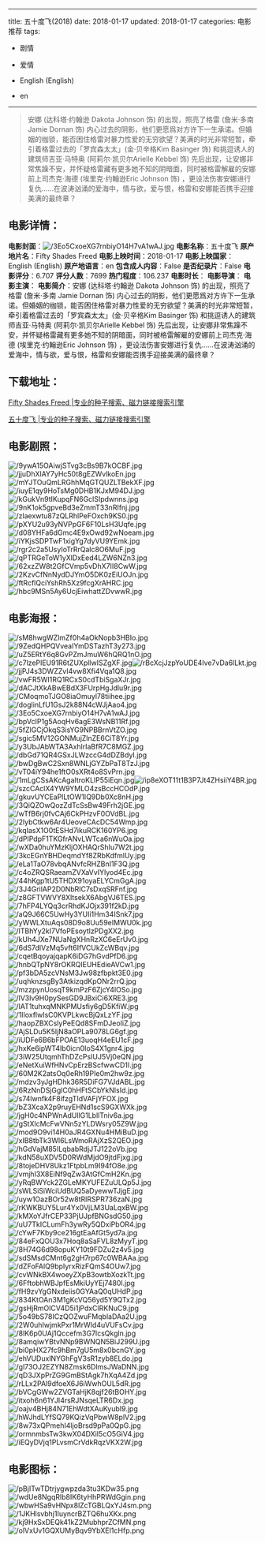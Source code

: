 
---
title: 五十度飞(2018)
date: 2018-01-17
updated: 2018-01-17
categories: 电影推荐
tags:
- 剧情
- 爱情

- English (English)
- en
---


> 安娜 (达科塔·约翰逊 Dakota Johnson 饰) 的出现，照亮了格雷 (詹米·多南 Jamie Dornan 饰) 内心过去的阴影，他们更愿爲对方许下一生承诺。但婚姻的枷锁，能否困住格雷对暴力性爱的无穷欲望？美满的时光非常短暂，牵引着格雷过去的「罗宾森太太」(金·贝辛格Kim Basinger 饰) 和挑逗诱人的建筑师吉亚·马特奥 (阿莉尔·凯贝尔Arielle Kebbel 饰) 先后出现，让安娜非常焦躁不安，并怀疑格雷藏有更多她不知的阴暗面，同时被格雷解雇的安娜前上司杰克·海德 (埃里克·约翰逊Eric Johnson 饰) ，更设法伤害安娜进行复仇……在波涛汹涌的爱海中，情与欲，爱与恨，格雷和安娜能否携手迎接美满的最终章？

## **电影详情**：

**电影封面**：<img src="https://image.tmdb.org/t/p/w200/3Eo5CxoeXG7rnbiyO14H7vA1wAJ.jpg" alt="/3Eo5CxoeXG7rnbiyO14H7vA1wAJ.jpg" title="/3Eo5CxoeXG7rnbiyO14H7vA1wAJ.jpg">
**电影名称**：五十度飞
**原产地片名**：Fifty Shades Freed
**电影上映时间**：2018-01-17
**电影上映国家**：English (English)
**原产地语言**：en
**包含成人内容**：False
**是否纪录片**：False
**电影评分**：6.707
**评分人数**：7699
**热门程度**：106.237
**电影时长**：
**电影导演**：
**电影主演**：
**电影简介**：安娜 (达科塔·约翰逊 Dakota Johnson 饰) 的出现，照亮了格雷 (詹米·多南 Jamie Dornan 饰) 内心过去的阴影，他们更愿爲对方许下一生承诺。但婚姻的枷锁，能否困住格雷对暴力性爱的无穷欲望？美满的时光非常短暂，牵引着格雷过去的「罗宾森太太」(金·贝辛格Kim Basinger 饰) 和挑逗诱人的建筑师吉亚·马特奥 (阿莉尔·凯贝尔Arielle Kebbel 饰) 先后出现，让安娜非常焦躁不安，并怀疑格雷藏有更多她不知的阴暗面，同时被格雷解雇的安娜前上司杰克·海德 (埃里克·约翰逊Eric Johnson 饰) ，更设法伤害安娜进行复仇……在波涛汹涌的爱海中，情与欲，爱与恨，格雷和安娜能否携手迎接美满的最终章？

## **下载地址**：
[Fifty Shades Freed |专业的种子搜索、磁力链接搜索引擎](https://movie.amd794.com:2083/?search=Fifty%20Shades%20Freed&ordering=&mode=match_phrase&page_size=10&page=1)

[五十度飞 |专业的种子搜索、磁力链接搜索引擎](https://movie.amd794.com:2083/?search=%E4%BA%94%E5%8D%81%E5%BA%A6%E9%A3%9E&ordering=&mode=match_phrase&page_size=10&page=1)
 

## **电影剧照**：
<img src="https://image.tmdb.org/t/p/original/9ywA15OAiwjSTvg3cBs9B7kOCBF.jpg" alt="/9ywA15OAiwjSTvg3cBs9B7kOCBF.jpg" title="/9ywA15OAiwjSTvg3cBs9B7kOCBF.jpg"><img src="https://image.tmdb.org/t/p/original/jjuDhXlAY7yHc50t8gEZWvlkoEn.jpg" alt="/jjuDhXlAY7yHc50t8gEZWvlkoEn.jpg" title="/jjuDhXlAY7yHc50t8gEZWvlkoEn.jpg"><img src="https://image.tmdb.org/t/p/original/mYJTOuQmLRGhhMqGTQUZLTBekXF.jpg" alt="/mYJTOuQmLRGhhMqGTQUZLTBekXF.jpg" title="/mYJTOuQmLRGhhMqGTQUZLTBekXF.jpg"><img src="https://image.tmdb.org/t/p/original/iuyE1qy9HoTsMg0DHB1KJxM94DJ.jpg" alt="/iuyE1qy9HoTsMg0DHB1KJxM94DJ.jpg" title="/iuyE1qy9HoTsMg0DHB1KJxM94DJ.jpg"><img src="https://image.tmdb.org/t/p/original/kGukVn9tIKupqFN6GclSIpdwnns.jpg" alt="/kGukVn9tIKupqFN6GclSIpdwnns.jpg" title="/kGukVn9tIKupqFN6GclSIpdwnns.jpg"><img src="https://image.tmdb.org/t/p/original/9nK1ok5gpveBd3eZmmT33nRIfnj.jpg" alt="/9nK1ok5gpveBd3eZmmT33nRIfnj.jpg" title="/9nK1ok5gpveBd3eZmmT33nRIfnj.jpg"><img src="https://image.tmdb.org/t/p/original/zlaexwtu87zQLRhlPeFOxch9KS0.jpg" alt="/zlaexwtu87zQLRhlPeFOxch9KS0.jpg" title="/zlaexwtu87zQLRhlPeFOxch9KS0.jpg"><img src="https://image.tmdb.org/t/p/original/pXYU2u93yNVPpGF6F10LsH3Uqfe.jpg" alt="/pXYU2u93yNVPpGF6F10LsH3Uqfe.jpg" title="/pXYU2u93yNVPpGF6F10LsH3Uqfe.jpg"><img src="https://image.tmdb.org/t/p/original/d08YHFa6dGmc4E9xOwd92wNoeam.jpg" alt="/d08YHFa6dGmc4E9xOwd92wNoeam.jpg" title="/d08YHFa6dGmc4E9xOwd92wNoeam.jpg"><img src="https://image.tmdb.org/t/p/original/iYKjsSDPTwF1xigYg7dyVU9YEmk.jpg" alt="/iYKjsSDPTwF1xigYg7dyVU9YEmk.jpg" title="/iYKjsSDPTwF1xigYg7dyVU9YEmk.jpg"><img src="https://image.tmdb.org/t/p/original/rgr2c2a5UsyIoTrRrQalc8O6MuF.jpg" alt="/rgr2c2a5UsyIoTrRrQalc8O6MuF.jpg" title="/rgr2c2a5UsyIoTrRrQalc8O6MuF.jpg"><img src="https://image.tmdb.org/t/p/original/qPTRGeToW1yXlDxEed4LZW6NZn3.jpg" alt="/qPTRGeToW1yXlDxEed4LZW6NZn3.jpg" title="/qPTRGeToW1yXlDxEed4LZW6NZn3.jpg"><img src="https://image.tmdb.org/t/p/original/62xzZW8t2GfCVmp5vDhX7II8CwW.jpg" alt="/62xzZW8t2GfCVmp5vDhX7II8CwW.jpg" title="/62xzZW8t2GfCVmp5vDhX7II8CwW.jpg"><img src="https://image.tmdb.org/t/p/original/2KzvCfNnNydDJYmO5DK0zEiUOJn.jpg" alt="/2KzvCfNnNydDJYmO5DK0zEiUOJn.jpg" title="/2KzvCfNnNydDJYmO5DK0zEiUOJn.jpg"><img src="https://image.tmdb.org/t/p/original/ftRcflQciYshRh5Xz9fcgXrAHRC.jpg" alt="/ftRcflQciYshRh5Xz9fcgXrAHRC.jpg" title="/ftRcflQciYshRh5Xz9fcgXrAHRC.jpg"><img src="https://image.tmdb.org/t/p/original/hbc9MSn5Ay6UcjEiwhattZDvwwR.jpg" alt="/hbc9MSn5Ay6UcjEiwhattZDvwwR.jpg" title="/hbc9MSn5Ay6UcjEiwhattZDvwwR.jpg">

## **电影海报**：
<img src="https://image.tmdb.org/t/p/original/sM8hwgWZlmZf0h4aOkNopb3HBIo.jpg" alt="/sM8hwgWZlmZf0h4aOkNopb3HBIo.jpg" title="/sM8hwgWZlmZf0h4aOkNopb3HBIo.jpg"><img src="https://image.tmdb.org/t/p/original/9ZedQHPQVveaIYmDSTazhT3y273.jpg" alt="/9ZedQHPQVveaIYmDSTazhT3y273.jpg" title="/9ZedQHPQVveaIYmDSTazhT3y273.jpg"><img src="https://image.tmdb.org/t/p/original/uZ5ERtY6q8GvPZmJmuW6hQRQ1nO.jpg" alt="/uZ5ERtY6q8GvPZmJmuW6hQRQ1nO.jpg" title="/uZ5ERtY6q8GvPZmJmuW6hQRQ1nO.jpg"><img src="https://image.tmdb.org/t/p/original/c7lzePlEU91R6tZUXpllwISZgXF.jpg" alt="/c7lzePlEU91R6tZUXpllwISZgXF.jpg" title="/c7lzePlEU91R6tZUXpllwISZgXF.jpg"><img src="https://image.tmdb.org/t/p/original/rBcXcjJzpYoUDE4Ive7vDa6lLkt.jpg" alt="/rBcXcjJzpYoUDE4Ive7vDa6lLkt.jpg" title="/rBcXcjJzpYoUDE4Ive7vDa6lLkt.jpg"><img src="https://image.tmdb.org/t/p/original/jjPJ4s3DWZZvI4vw8Xfi4Vqa1Q8.jpg" alt="/jjPJ4s3DWZZvI4vw8Xfi4Vqa1Q8.jpg" title="/jjPJ4s3DWZZvI4vw8Xfi4Vqa1Q8.jpg"><img src="https://image.tmdb.org/t/p/original/vwFR5WI1RQ1RCxS0cdTbiSgaXJr.jpg" alt="/vwFR5WI1RQ1RCxS0cdTbiSgaXJr.jpg" title="/vwFR5WI1RQ1RCxS0cdTbiSgaXJr.jpg"><img src="https://image.tmdb.org/t/p/original/dACJtXkABwEBdX3FUrpHgJdlu9r.jpg" alt="/dACJtXkABwEBdX3FUrpHgJdlu9r.jpg" title="/dACJtXkABwEBdX3FUrpHgJdlu9r.jpg"><img src="https://image.tmdb.org/t/p/original/CMoqmoTJGO8iaOmuyl78tiihee.jpg" alt="/CMoqmoTJGO8iaOmuyl78tiihee.jpg" title="/CMoqmoTJGO8iaOmuyl78tiihee.jpg"><img src="https://image.tmdb.org/t/p/original/doglinLfU1GsJ2k88N4cWJjAao4.jpg" alt="/doglinLfU1GsJ2k88N4cWJjAao4.jpg" title="/doglinLfU1GsJ2k88N4cWJjAao4.jpg"><img src="https://image.tmdb.org/t/p/original/3Eo5CxoeXG7rnbiyO14H7vA1wAJ.jpg" alt="/3Eo5CxoeXG7rnbiyO14H7vA1wAJ.jpg" title="/3Eo5CxoeXG7rnbiyO14H7vA1wAJ.jpg"><img src="https://image.tmdb.org/t/p/original/bpVcIP1g5AoqHv6agE3WsNB11Rf.jpg" alt="/bpVcIP1g5AoqHv6agE3WsNB11Rf.jpg" title="/bpVcIP1g5AoqHv6agE3WsNB11Rf.jpg"><img src="https://image.tmdb.org/t/p/original/5fZlGCjOkqS3isYG9NPBBrnVtZO.jpg" alt="/5fZlGCjOkqS3isYG9NPBBrnVtZO.jpg" title="/5fZlGCjOkqS3isYG9NPBBrnVtZO.jpg"><img src="https://image.tmdb.org/t/p/original/sgic5MV12GONMujZlnZE6CiT8Yr.jpg" alt="/sgic5MV12GONMujZlnZE6CiT8Yr.jpg" title="/sgic5MV12GONMujZlnZE6CiT8Yr.jpg"><img src="https://image.tmdb.org/t/p/original/y3UbJAbWTA3AxhlrIaBfR7C8MGZ.jpg" alt="/y3UbJAbWTA3AxhlrIaBfR7C8MGZ.jpg" title="/y3UbJAbWTA3AxhlrIaBfR7C8MGZ.jpg"><img src="https://image.tmdb.org/t/p/original/dbGd71QR4GSxJLWzccG4dDZBdyI.jpg" alt="/dbGd71QR4GSxJLWzccG4dDZBdyI.jpg" title="/dbGd71QR4GSxJLWzccG4dDZBdyI.jpg"><img src="https://image.tmdb.org/t/p/original/bwDgBwC2Sxn8WNLjGYZbPaT8TzJ.jpg" alt="/bwDgBwC2Sxn8WNLjGYZbPaT8TzJ.jpg" title="/bwDgBwC2Sxn8WNLjGYZbPaT8TzJ.jpg"><img src="https://image.tmdb.org/t/p/original/vT04iY94he1ftO0sXRt4o8SvPrn.jpg" alt="/vT04iY94he1ftO0sXRt4o8SvPrn.jpg" title="/vT04iY94he1ftO0sXRt4o8SvPrn.jpg"><img src="https://image.tmdb.org/t/p/original/1mLgCSsAKcAgaItroKLlP55iEqn.jpg" alt="/1mLgCSsAKcAgaItroKLlP55iEqn.jpg" title="/1mLgCSsAKcAgaItroKLlP55iEqn.jpg"><img src="https://image.tmdb.org/t/p/original/ip8eXOT11t1B3P7Jt4ZHsiiY4BR.jpg" alt="/ip8eXOT11t1B3P7Jt4ZHsiiY4BR.jpg" title="/ip8eXOT11t1B3P7Jt4ZHsiiY4BR.jpg"><img src="https://image.tmdb.org/t/p/original/szcCAclX4YW9YMLO4zsBccHCOdP.jpg" alt="/szcCAclX4YW9YMLO4zsBccHCOdP.jpg" title="/szcCAclX4YW9YMLO4zsBccHCOdP.jpg"><img src="https://image.tmdb.org/t/p/original/gkuvUYCEaPlLtOW1IQ9Db0Xc8nH.jpg" alt="/gkuvUYCEaPlLtOW1IQ9Db0Xc8nH.jpg" title="/gkuvUYCEaPlLtOW1IQ9Db0Xc8nH.jpg"><img src="https://image.tmdb.org/t/p/original/3QiQZOwQozZdTcSsBw49Frh2jGE.jpg" alt="/3QiQZOwQozZdTcSsBw49Frh2jGE.jpg" title="/3QiQZOwQozZdTcSsBw49Frh2jGE.jpg"><img src="https://image.tmdb.org/t/p/original/wTfB6rj0fvCAj6CkPHzvF0OVdBL.jpg" alt="/wTfB6rj0fvCAj6CkPHzvF0OVdBL.jpg" title="/wTfB6rj0fvCAj6CkPHzvF0OVdBL.jpg"><img src="https://image.tmdb.org/t/p/original/2lybCtkw6Ar4UeoveCAcDC54Wmp.jpg" alt="/2lybCtkw6Ar4UeoveCAcDC54Wmp.jpg" title="/2lybCtkw6Ar4UeoveCAcDC54Wmp.jpg"><img src="https://image.tmdb.org/t/p/original/kqIasX1O0tESHd7ikuRCK160YP6.jpg" alt="/kqIasX1O0tESHd7ikuRCK160YP6.jpg" title="/kqIasX1O0tESHd7ikuRCK160YP6.jpg"><img src="https://image.tmdb.org/t/p/original/dPlPdpF1TKGfrANvLWTca6nWuOa.jpg" alt="/dPlPdpF1TKGfrANvLWTca6nWuOa.jpg" title="/dPlPdpF1TKGfrANvLWTca6nWuOa.jpg"><img src="https://image.tmdb.org/t/p/original/wXDa0huYMzKljOXHAQrShIu7W2t.jpg" alt="/wXDa0huYMzKljOXHAQrShIu7W2t.jpg" title="/wXDa0huYMzKljOXHAQrShIu7W2t.jpg"><img src="https://image.tmdb.org/t/p/original/3kcEGnYBHDeqmdYf8ZRbKdfmlUy.jpg" alt="/3kcEGnYBHDeqmdYf8ZRbKdfmlUy.jpg" title="/3kcEGnYBHDeqmdYf8ZRbKdfmlUy.jpg"><img src="https://image.tmdb.org/t/p/original/eLa1TaO78vbqANvfcRHZBnI1F3Q.jpg" alt="/eLa1TaO78vbqANvfcRHZBnI1F3Q.jpg" title="/eLa1TaO78vbqANvfcRHZBnI1F3Q.jpg"><img src="https://image.tmdb.org/t/p/original/c4oZRQSRaeamZVXaVvIYlyod4Ec.jpg" alt="/c4oZRQSRaeamZVXaVvIYlyod4Ec.jpg" title="/c4oZRQSRaeamZVXaVvIYlyod4Ec.jpg"><img src="https://image.tmdb.org/t/p/original/44hKgp1tU5THDX91oyaELYCmGgA.jpg" alt="/44hKgp1tU5THDX91oyaELYCmGgA.jpg" title="/44hKgp1tU5THDX91oyaELYCmGgA.jpg"><img src="https://image.tmdb.org/t/p/original/3J4GrilAP2D0NbRIC7sDxqSRFnf.jpg" alt="/3J4GrilAP2D0NbRIC7sDxqSRFnf.jpg" title="/3J4GrilAP2D0NbRIC7sDxqSRFnf.jpg"><img src="https://image.tmdb.org/t/p/original/z8GFTVWVY8XltsekX6AbgVJ6TES.jpg" alt="/z8GFTVWVY8XltsekX6AbgVJ6TES.jpg" title="/z8GFTVWVY8XltsekX6AbgVJ6TES.jpg"><img src="https://image.tmdb.org/t/p/original/7hFP4LYQq3crRhdKJOjx391f2kD.jpg" alt="/7hFP4LYQq3crRhdKJOjx391f2kD.jpg" title="/7hFP4LYQq3crRhdKJOjx391f2kD.jpg"><img src="https://image.tmdb.org/t/p/original/aQ9J66C5UwHy3YUIi1Hm34ISnk7.jpg" alt="/aQ9J66C5UwHy3YUIi1Hm34ISnk7.jpg" title="/aQ9J66C5UwHy3YUIi1Hm34ISnk7.jpg"><img src="https://image.tmdb.org/t/p/original/yWWLXtuAqs08D9o8Uu59eIMWU0k.jpg" alt="/yWWLXtuAqs08D9o8Uu59eIMWU0k.jpg" title="/yWWLXtuAqs08D9o8Uu59eIMWU0k.jpg"><img src="https://image.tmdb.org/t/p/original/lTBhYy2kI7VfoPEsoytlzPDgXX2.jpg" alt="/lTBhYy2kI7VfoPEsoytlzPDgXX2.jpg" title="/lTBhYy2kI7VfoPEsoytlzPDgXX2.jpg"><img src="https://image.tmdb.org/t/p/original/kUh4JXe7NUaNgXHnRzXC6eErUv0.jpg" alt="/kUh4JXe7NUaNgXHnRzXC6eErUv0.jpg" title="/kUh4JXe7NUaNgXHnRzXC6eErUv0.jpg"><img src="https://image.tmdb.org/t/p/original/6dS7dlVzMq5vft6IfVCUkZcWBqv.jpg" alt="/6dS7dlVzMq5vft6IfVCUkZcWBqv.jpg" title="/6dS7dlVzMq5vft6IfVCUkZcWBqv.jpg"><img src="https://image.tmdb.org/t/p/original/cqetBqoyajqapK6iDG7hGvdPfD6.jpg" alt="/cqetBqoyajqapK6iDG7hGvdPfD6.jpg" title="/cqetBqoyajqapK6iDG7hGvdPfD6.jpg"><img src="https://image.tmdb.org/t/p/original/hnbQTpNY8rOKRQlEUHEdieAVCw1.jpg" alt="/hnbQTpNY8rOKRQlEUHEdieAVCw1.jpg" title="/hnbQTpNY8rOKRQlEUHEdieAVCw1.jpg"><img src="https://image.tmdb.org/t/p/original/pf3bDA5zcVNsM3Jw98zfbpkt3E0.jpg" alt="/pf3bDA5zcVNsM3Jw98zfbpkt3E0.jpg" title="/pf3bDA5zcVNsM3Jw98zfbpkt3E0.jpg"><img src="https://image.tmdb.org/t/p/original/uqhknzsgBy3AtkizqdKpONr2rrQ.jpg" alt="/uqhknzsgBy3AtkizqdKpONr2rrQ.jpg" title="/uqhknzsgBy3AtkizqdKpONr2rrQ.jpg"><img src="https://image.tmdb.org/t/p/original/mzzpynUosqT9kmPzF6ZjcY4lOSo.jpg" alt="/mzzpynUosqT9kmPzF6ZjcY4lOSo.jpg" title="/mzzpynUosqT9kmPzF6ZjcY4lOSo.jpg"><img src="https://image.tmdb.org/t/p/original/lV3lv9H0pySesGD9JBxiCi6XRE3.jpg" alt="/lV3lv9H0pySesGD9JBxiCi6XRE3.jpg" title="/lV3lv9H0pySesGD9JBxiCi6XRE3.jpg"><img src="https://image.tmdb.org/t/p/original/lAT1tuhxqMNKPMUsfiy6gD5KfiW.jpg" alt="/lAT1tuhxqMNKPMUsfiy6gD5KfiW.jpg" title="/lAT1tuhxqMNKPMUsfiy6gD5KfiW.jpg"><img src="https://image.tmdb.org/t/p/original/1lIoxflwIsC0KVPLkwcBjQxLzYF.jpg" alt="/1lIoxflwIsC0KVPLkwcBjQxLzYF.jpg" title="/1lIoxflwIsC0KVPLkwcBjQxLzYF.jpg"><img src="https://image.tmdb.org/t/p/original/haopZBXCslyPeEQd8SFmDJeoIiZ.jpg" alt="/haopZBXCslyPeEQd8SFmDJeoIiZ.jpg" title="/haopZBXCslyPeEQd8SFmDJeoIiZ.jpg"><img src="https://image.tmdb.org/t/p/original/AjSLDu5K5ljN8aOPLa9078LG6gf.jpg" alt="/AjSLDu5K5ljN8aOPLa9078LG6gf.jpg" title="/AjSLDu5K5ljN8aOPLa9078LG6gf.jpg"><img src="https://image.tmdb.org/t/p/original/iUDFe6B6bFPOAE13uoqH4eEU1cF.jpg" alt="/iUDFe6B6bFPOAE13uoqH4eEU1cF.jpg" title="/iUDFe6B6bFPOAE13uoqH4eEU1cF.jpg"><img src="https://image.tmdb.org/t/p/original/hxKe6ipWT4Ib0icn0IoS4X1gnr4.jpg" alt="/hxKe6ipWT4Ib0icn0IoS4X1gnr4.jpg" title="/hxKe6ipWT4Ib0icn0IoS4X1gnr4.jpg"><img src="https://image.tmdb.org/t/p/original/3iW25UtqmhThDZcPsIUJ5Vj0eQN.jpg" alt="/3iW25UtqmhThDZcPsIUJ5Vj0eQN.jpg" title="/3iW25UtqmhThDZcPsIUJ5Vj0eQN.jpg"><img src="https://image.tmdb.org/t/p/original/eNetXuiWfHNvCpErzBScfwwCD1I.jpg" alt="/eNetXuiWfHNvCpErzBScfwwCD1I.jpg" title="/eNetXuiWfHNvCpErzBScfwwCD1I.jpg"><img src="https://image.tmdb.org/t/p/original/60M2K2atsOq0eRh19PIe0m2hw9z.jpg" alt="/60M2K2atsOq0eRh19PIe0m2hw9z.jpg" title="/60M2K2atsOq0eRh19PIe0m2hw9z.jpg"><img src="https://image.tmdb.org/t/p/original/mdzv3yJgHDhk36R5DiFG7VJdABL.jpg" alt="/mdzv3yJgHDhk36R5DiFG7VJdABL.jpg" title="/mdzv3yJgHDhk36R5DiFG7VJdABL.jpg"><img src="https://image.tmdb.org/t/p/original/6RzNnDSjGglC0hHFtSCbYkNlsId.jpg" alt="/6RzNnDSjGglC0hHFtSCbYkNlsId.jpg" title="/6RzNnDSjGglC0hHFtSCbYkNlsId.jpg"><img src="https://image.tmdb.org/t/p/original/s74lwnfk4F8ifzgTIdVAFjYFOX.jpg" alt="/s74lwnfk4F8ifzgTIdVAFjYFOX.jpg" title="/s74lwnfk4F8ifzgTIdVAFjYFOX.jpg"><img src="https://image.tmdb.org/t/p/original/bZ3XcaX2p9ruyEHNd1scS9GXWXk.jpg" alt="/bZ3XcaX2p9ruyEHNd1scS9GXWXk.jpg" title="/bZ3XcaX2p9ruyEHNd1scS9GXWXk.jpg"><img src="https://image.tmdb.org/t/p/original/jgH0c4NPWnAdUllG1LbllTniv6a.jpg" alt="/jgH0c4NPWnAdUllG1LbllTniv6a.jpg" title="/jgH0c4NPWnAdUllG1LbllTniv6a.jpg"><img src="https://image.tmdb.org/t/p/original/gStXlcMcFwVNn5zYLDWsry05Z9W.jpg" alt="/gStXlcMcFwVNn5zYLDWsry05Z9W.jpg" title="/gStXlcMcFwVNn5zYLDWsry05Z9W.jpg"><img src="https://image.tmdb.org/t/p/original/mod9O9vi14H0aJR4GXNu4HMiBuD.jpg" alt="/mod9O9vi14H0aJR4GXNu4HMiBuD.jpg" title="/mod9O9vi14H0aJR4GXNu4HMiBuD.jpg"><img src="https://image.tmdb.org/t/p/original/xIB8tbTk3Wl6LsWmoRAjXzS2QEO.jpg" alt="/xIB8tbTk3Wl6LsWmoRAjXzS2QEO.jpg" title="/xIB8tbTk3Wl6LsWmoRAjXzS2QEO.jpg"><img src="https://image.tmdb.org/t/p/original/hGdVajM85ILqbabRdjJTJ122oVb.jpg" alt="/hGdVajM85ILqbabRdjJTJ122oVb.jpg" title="/hGdVajM85ILqbabRdjJTJ122oVb.jpg"><img src="https://image.tmdb.org/t/p/original/kdN58uXDV5D0RWdMjdO9jtdFjxg.jpg" alt="/kdN58uXDV5D0RWdMjdO9jtdFjxg.jpg" title="/kdN58uXDV5D0RWdMjdO9jtdFjxg.jpg"><img src="https://image.tmdb.org/t/p/original/8tojeDHV8Ukz1FtpbLm9I94fO8e.jpg" alt="/8tojeDHV8Ukz1FtpbLm9I94fO8e.jpg" title="/8tojeDHV8Ukz1FtpbLm9I94fO8e.jpg"><img src="https://image.tmdb.org/t/p/original/vmjhI3X8EiNf9qZw3AtGfCmH2Kn.jpg" alt="/vmjhI3X8EiNf9qZw3AtGfCmH2Kn.jpg" title="/vmjhI3X8EiNf9qZw3AtGfCmH2Kn.jpg"><img src="https://image.tmdb.org/t/p/original/yRqBWYck2ZGLeMKYUFEZuULQp5J.jpg" alt="/yRqBWYck2ZGLeMKYUFEZuULQp5J.jpg" title="/yRqBWYck2ZGLeMKYUFEZuULQp5J.jpg"><img src="https://image.tmdb.org/t/p/original/sWLSiSiWciUdBUQ5aDyewwTJjgE.jpg" alt="/sWLSiSiWciUdBUQ5aDyewwTJjgE.jpg" title="/sWLSiSiWciUdBUQ5aDyewwTJjgE.jpg"><img src="https://image.tmdb.org/t/p/original/uyw1OazBOr52w8tRlRSPR736zaN.jpg" alt="/uyw1OazBOr52w8tRlRSPR736zaN.jpg" title="/uyw1OazBOr52w8tRlRSPR736zaN.jpg"><img src="https://image.tmdb.org/t/p/original/rKWKBUY5Lur4Yx0VjLM3UaLqxBW.jpg" alt="/rKWKBUY5Lur4Yx0VjLM3UaLqxBW.jpg" title="/rKWKBUY5Lur4Yx0VjLM3UaLqxBW.jpg"><img src="https://image.tmdb.org/t/p/original/kMXoYJfrCEP33PjUJpfBNGsdG50.jpg" alt="/kMXoYJfrCEP33PjUJpfBNGsdG50.jpg" title="/kMXoYJfrCEP33PjUJpfBNGsdG50.jpg"><img src="https://image.tmdb.org/t/p/original/uU7TkICLumFh3ywRy5QDxiPbOR4.jpg" alt="/uU7TkICLumFh3ywRy5QDxiPbOR4.jpg" title="/uU7TkICLumFh3ywRy5QDxiPbOR4.jpg"><img src="https://image.tmdb.org/t/p/original/cYwF7Kby9ce216gtEaAfGt5yd7a.jpg" alt="/cYwF7Kby9ce216gtEaAfGt5yd7a.jpg" title="/cYwF7Kby9ce216gtEaAfGt5yd7a.jpg"><img src="https://image.tmdb.org/t/p/original/84eFxQOU3x7Hoq8aSaFVL8zMyyT.jpg" alt="/84eFxQOU3x7Hoq8aSaFVL8zMyyT.jpg" title="/84eFxQOU3x7Hoq8aSaFVL8zMyyT.jpg"><img src="https://image.tmdb.org/t/p/original/8H74G6d98opuKY10t9FDZu2z4v5.jpg" alt="/8H74G6d98opuKY10t9FDZu2z4v5.jpg" title="/8H74G6d98opuKY10t9FDZu2z4v5.jpg"><img src="https://image.tmdb.org/t/p/original/sdSMsdCMnt6g2gH7rp67c0WBAAa.jpg" alt="/sdSMsdCMnt6g2gH7rp67c0WBAAa.jpg" title="/sdSMsdCMnt6g2gH7rp67c0WBAAa.jpg"><img src="https://image.tmdb.org/t/p/original/dZFoFAlQ9bpIyrxRizFQmS4OUw7.jpg" alt="/dZFoFAlQ9bpIyrxRizFQmS4OUw7.jpg" title="/dZFoFAlQ9bpIyrxRizFQmS4OUw7.jpg"><img src="https://image.tmdb.org/t/p/original/cvWNkBX4woeyZXpB3owtbXozkTt.jpg" alt="/cvWNkBX4woeyZXpB3owtbXozkTt.jpg" title="/cvWNkBX4woeyZXpB3owtbXozkTt.jpg"><img src="https://image.tmdb.org/t/p/original/6FftobhWBJpfEsMkiUyYEj7480l.jpg" alt="/6FftobhWBJpfEsMkiUyYEj7480l.jpg" title="/6FftobhWBJpfEsMkiUyYEj7480l.jpg"><img src="https://image.tmdb.org/t/p/original/fH9zvYgGNxdeiis0GYAaQ0qUHdP.jpg" alt="/fH9zvYgGNxdeiis0GYAaQ0qUHdP.jpg" title="/fH9zvYgGNxdeiis0GYAaQ0qUHdP.jpg"><img src="https://image.tmdb.org/t/p/original/834KtOAn3M1gKcVQ56yd5Y9QTx2.jpg" alt="/834KtOAn3M1gKcVQ56yd5Y9QTx2.jpg" title="/834KtOAn3M1gKcVQ56yd5Y9QTx2.jpg"><img src="https://image.tmdb.org/t/p/original/gsHjRmOlCV4D5i1jPdxClRKNuC9.jpg" alt="/gsHjRmOlCV4D5i1jPdxClRKNuC9.jpg" title="/gsHjRmOlCV4D5i1jPdxClRKNuC9.jpg"><img src="https://image.tmdb.org/t/p/original/5o49bS78ICzQOZwuFMqblaDAa2U.jpg" alt="/5o49bS78ICzQOZwuFMqblaDAa2U.jpg" title="/5o49bS78ICzQOZwuFMqblaDAa2U.jpg"><img src="https://image.tmdb.org/t/p/original/2W0uhIwjmkPxr1MrWId4uVUFsCv.jpg" alt="/2W0uhIwjmkPxr1MrWId4uVUFsCv.jpg" title="/2W0uhIwjmkPxr1MrWId4uVUFsCv.jpg"><img src="https://image.tmdb.org/t/p/original/8lK6p0UAj1Qccefm3G7lcsQkgln.jpg" alt="/8lK6p0UAj1Qccefm3G7lcsQkgln.jpg" title="/8lK6p0UAj1Qccefm3G7lcsQkgln.jpg"><img src="https://image.tmdb.org/t/p/original/8amqiwYBtvNNp9BWNQN5BiJ299U.jpg" alt="/8amqiwYBtvNNp9BWNQN5BiJ299U.jpg" title="/8amqiwYBtvNNp9BWNQN5BiJ299U.jpg"><img src="https://image.tmdb.org/t/p/original/bi0pHX27fc9hBm7gU5m8x0bcnGY.jpg" alt="/bi0pHX27fc9hBm7gU5m8x0bcnGY.jpg" title="/bi0pHX27fc9hBm7gU5m8x0bcnGY.jpg"><img src="https://image.tmdb.org/t/p/original/ehVUDuxlNYGhFgV3sR1zyb8ELdo.jpg" alt="/ehVUDuxlNYGhFgV3sR1zyb8ELdo.jpg" title="/ehVUDuxlNYGhFgV3sR1zyb8ELdo.jpg"><img src="https://image.tmdb.org/t/p/original/gl73OJ2EZYN8Zmsk6DlmsJWaDNN.jpg" alt="/gl73OJ2EZYN8Zmsk6DlmsJWaDNN.jpg" title="/gl73OJ2EZYN8Zmsk6DlmsJWaDNN.jpg"><img src="https://image.tmdb.org/t/p/original/qD3JXpPrZG9GmBStAgk7hXqA4Zd.jpg" alt="/qD3JXpPrZG9GmBStAgk7hXqA4Zd.jpg" title="/qD3JXpPrZG9GmBStAgk7hXqA4Zd.jpg"><img src="https://image.tmdb.org/t/p/original/rLLx2PAl9dfoeX6J6iWwhOUL5dR.jpg" alt="/rLLx2PAl9dfoeX6J6iWwhOUL5dR.jpg" title="/rLLx2PAl9dfoeX6J6iWwhOUL5dR.jpg"><img src="https://image.tmdb.org/t/p/original/bVCgGWw2ZVGTaHjK8qjf26tBOHY.jpg" alt="/bVCgGWw2ZVGTaHjK8qjf26tBOHY.jpg" title="/bVCgGWw2ZVGTaHjK8qjf26tBOHY.jpg"><img src="https://image.tmdb.org/t/p/original/itxoh6n61YJI4rsRJNsqeLTR6Dx.jpg" alt="/itxoh6n61YJI4rsRJNsqeLTR6Dx.jpg" title="/itxoh6n61YJI4rsRJNsqeLTR6Dx.jpg"><img src="https://image.tmdb.org/t/p/original/oajv4BHj84N71EhWdtXAuKyubI9.jpg" alt="/oajv4BHj84N71EhWdtXAuKyubI9.jpg" title="/oajv4BHj84N71EhWdtXAuKyubI9.jpg"><img src="https://image.tmdb.org/t/p/original/hWJhdLYfSQ79KQizVqPbwW8plV2.jpg" alt="/hWJhdLYfSQ79KQizVqPbwW8plV2.jpg" title="/hWJhdLYfSQ79KQizVqPbwW8plV2.jpg"><img src="https://image.tmdb.org/t/p/original/8w73xQPmehI4ljoBrsd9pPa0QpG.jpg" alt="/8w73xQPmehI4ljoBrsd9pPa0QpG.jpg" title="/8w73xQPmehI4ljoBrsd9pPa0QpG.jpg"><img src="https://image.tmdb.org/t/p/original/ormnmbsTw3kwX04DXiI5cO5GiV4.jpg" alt="/ormnmbsTw3kwX04DXiI5cO5GiV4.jpg" title="/ormnmbsTw3kwX04DXiI5cO5GiV4.jpg"><img src="https://image.tmdb.org/t/p/original/iEQyDVjq1PLvsmCrVdkRqzVKX2W.jpg" alt="/iEQyDVjq1PLvsmCrVdkRqzVKX2W.jpg" title="/iEQyDVjq1PLvsmCrVdkRqzVKX2W.jpg">

## **电影图标**：
<img src="https://image.tmdb.org/t/p/original/pBjITwTDtrjygwpzda3tu3KDw35.png" alt="/pBjITwTDtrjygwpzda3tu3KDw35.png" title="/pBjITwTDtrjygwpzda3tu3KDw35.png"><img src="https://image.tmdb.org/t/p/original/wdUe8NgqRlb8IK6tyHhPRWdGgin.png" alt="/wdUe8NgqRlb8IK6tyHhPRWdGgin.png" title="/wdUe8NgqRlb8IK6tyHhPRWdGgin.png"><img src="https://image.tmdb.org/t/p/original/wbwHSa9vHNpx8lZcTGBLQxYJ4sm.png" alt="/wbwHSa9vHNpx8lZcTGBLQxYJ4sm.png" title="/wbwHSa9vHNpx8lZcTGBLQxYJ4sm.png"><img src="https://image.tmdb.org/t/p/original/1JKHlsvbhj1IuyncrBZTQ6huXKx.png" alt="/1JKHlsvbhj1IuyncrBZTQ6huXKx.png" title="/1JKHlsvbhj1IuyncrBZTQ6huXKx.png"><img src="https://image.tmdb.org/t/p/original/kj9HxSxDEQk41kZ2MubhprZCfMN.png" alt="/kj9HxSxDEQk41kZ2MubhprZCfMN.png" title="/kj9HxSxDEQk41kZ2MubhprZCfMN.png"><img src="https://image.tmdb.org/t/p/original/olVxUv1GQXUMyBqv9YbXEI1cHfp.png" alt="/olVxUv1GQXUMyBqv9YbXEI1cHfp.png" title="/olVxUv1GQXUMyBqv9YbXEI1cHfp.png">
